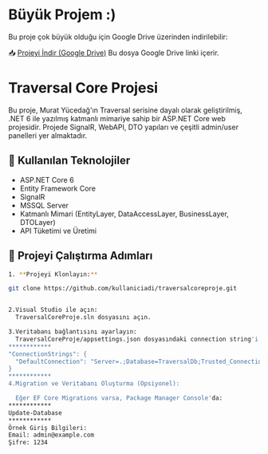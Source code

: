 # Büyük Projem :)

Bu proje çok büyük olduğu için Google Drive üzerinden indirilebilir:

📥 [Projeyi İndir (Google Drive)](https://drive.google.com/drive/folders/172n2ob75sFsFR0TbtLoGQ4NZwhhJddFt?usp=sharing)
Bu dosya Google Drive linki içerir.


# Traversal Core Projesi

Bu proje, Murat Yücedağ'ın Traversal serisine dayalı olarak geliştirilmiş, .NET 6 ile yazılmış katmanlı mimariye sahip bir ASP.NET Core web projesidir. Projede SignalR, WebAPI, DTO yapıları ve çeşitli admin/user panelleri yer almaktadır.

## 🔧 Kullanılan Teknolojiler

- ASP.NET Core 6
- Entity Framework Core
- SignalR
- MSSQL Server
- Katmanlı Mimari (EntityLayer, DataAccessLayer, BusinessLayer, DTOLayer)
- API Tüketimi ve Üretimi

## 🚀 Projeyi Çalıştırma Adımları

```bash
1. **Projeyi Klonlayın:**

git clone https://github.com/kullaniciadi/traversalcoreproje.git


2.Visual Studio ile açın:
  TraversalCoreProje.sln dosyasını açın.

3.Veritabanı bağlantısını ayarlayın:
  TraversalCoreProje/appsettings.json dosyasındaki connection string'i kendi SQL Server bağlantınıza göre düzenleyin:
************
"ConnectionStrings": {
  "DefaultConnection": "Server=.;Database=TraversalDb;Trusted_Connection=True;"
}
************
4.Migration ve Veritabanı Oluşturma (Opsiyonel):

  Eğer EF Core Migrations varsa, Package Manager Console'da:
************
Update-Database
************
Örnek Giriş Bilgileri:
Email: admin@example.com
Şifre: 1234